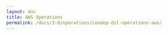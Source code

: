 ```yaml
---
layout: doc
title: AWS Operations
permalink: /docs/3-0/operations/condep-dsl-operations-aws/
---
```


<script type="text/javascript">
<!--
window.location = "/condep-dsl-operations-aws/3-0/"
//-->
</script>
